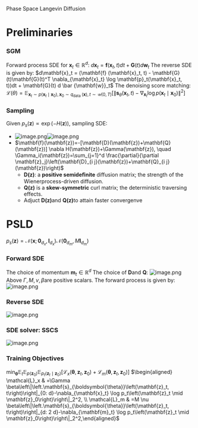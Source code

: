 Phase Space Langevin Diffusion
# Preliminaries
### SGM
Forward process SDE for $\mathbf{x}_t \in \mathbb{R}^d$: $d\mathbf{x}_t = \mathbf{f}(\mathbf{x}_t, t) dt + \mathbf{G}(t) d \mathbf{w}_t$
The reverse SDE is given by:
$d\mathbf{x}_t = (\mathbf{f} (\mathbf{x}_t, t) - \mathbf{G}(t)\mathbf{G}(t)^T  \nabla_{\mathbf{x}_t} \log \mathbf{p}_t(\mathbf{x}_t, t))dt + \mathbf{G}(t) d \bar {\mathbf{w}}_t$
The denoising score matching:
$\mathcal{L}(\theta)=\mathbb{E}_{\mathbf{x}_t \sim p\left(\mathbf{x}_t \mid \mathbf{x}_0\right), \mathbf{x}_0 \sim q_{\text {data }}(\mathbf{x}), t \sim \mathcal{U}(0, T)}\left[\left\|\mathbf{s}_\theta\left(\mathbf{x}_t, t\right)-\nabla_{\mathbf{x}_t} \log p\left(\mathbf{x}_t \mid \mathbf{x}_0\right)\right\|^2\right]$
### Sampling
Given $p_s(\mathbf{z}) \propto \exp(- H(\mathbf{z}))$, sampling SDE:

- ![image.png](https://cdn.nlark.com/yuque/0/2023/png/27584564/1697932448678-33b2275d-45a3-4f85-bf17-9ce9feeaaf30.png#averageHue=%23e7e7e7&clientId=uc38b8078-9b77-4&from=paste&height=29&id=uf2a3f6e8&originHeight=54&originWidth=403&originalType=binary&ratio=2&rotation=0&showTitle=false&size=10340&status=done&style=none&taskId=u885c7c35-8be7-4800-bc1e-84c6b9c1430&title=&width=215.5)![image.png](https://cdn.nlark.com/yuque/0/2023/png/27584564/1697932488641-0e67a9f2-1016-4929-8107-5c5361613828.png#averageHue=%23ededed&clientId=uc38b8078-9b77-4&from=paste&height=35&id=uc65a40f5&originHeight=70&originWidth=546&originalType=binary&ratio=2&rotation=0&showTitle=false&size=13666&status=done&style=none&taskId=u2c1cc1a3-67fa-48a6-a6aa-c0620f2cda2&title=&width=273)
- $\mathbf{f}(\mathbf{z})=-[\mathbf{D}(\mathbf{z})+\mathbf{Q}(\mathbf{z})] \nabla H(\mathbf{z})+\Gamma(\mathbf{z}), \quad \Gamma_i(\mathbf{z})=\sum_{j=1}^d \frac{\partial}{\partial \mathbf{z}_j}\left(\mathbf{D}_{i j}(\mathbf{z})+\mathbf{Q}_{i j}(\mathbf{z})\right)$
   - $\mathbf{D(z)}$: a **positive semideﬁnite** diffusion matrix; the strength of the Wienerprocess-driven diffusion. 
   - $\mathbf{Q(z)}$ is a **skew-symmetric** curl matrix; the deterministic traversing effects.
   - Adjuct $\mathbf{D(z)}$and $\mathbf{Q(z)}$to attain faster convergenve


# PSLD
$p_s(\mathbf{z})=\mathcal{N}\left(\mathbf{x} ; \mathbf{0}_{d_x}, \boldsymbol{I}_{d_x}\right) \mathcal{N}\left(\mathbf{0}_{d_m}, M \boldsymbol{I}_{d_m}\right)$
### Forward SDE
The choice of momentum $\mathbf{m}_t\in \mathbb{R}^d$
The choice of $\mathbf{D}$and $\mathbf{Q}$:
![image.png](https://cdn.nlark.com/yuque/0/2023/png/27584564/1697931713095-3ff44b0c-d3ee-4d04-9305-0a03f2b0c984.png#averageHue=%23f3f0f0&clientId=ufee8c02a-34b5-4&from=paste&height=66&id=ue96fc47d&originHeight=131&originWidth=770&originalType=binary&ratio=2&rotation=0&showTitle=false&size=27174&status=done&style=none&taskId=ub7b8b5de-3911-48c6-b684-9f391e774be&title=&width=385)
Above $\Gamma, \, M, \, v, \, \beta$are positive scalars.
The forward process is given by:
![image.png](https://cdn.nlark.com/yuque/0/2023/png/27584564/1697931924336-917cd57f-a7ef-4812-9ec5-6a10134a9503.png#averageHue=%23f2f2f2&clientId=ufee8c02a-34b5-4&from=paste&height=133&id=u0728707f&originHeight=265&originWidth=597&originalType=binary&ratio=2&rotation=0&showTitle=false&size=40389&status=done&style=none&taskId=uff0786fd-f9d7-4f84-a4e3-39f0e22cfa1&title=&width=298.5)
### Reverse SDE
![image.png](https://cdn.nlark.com/yuque/0/2023/png/27584564/1697932640475-29cb8b10-7f24-403d-a8aa-2498c4350bc5.png#averageHue=%23f3f3f3&clientId=ub27ee31f-3ecd-4&from=paste&height=142&id=ub48eb5b5&originHeight=283&originWidth=755&originalType=binary&ratio=2&rotation=0&showTitle=false&size=50084&status=done&style=none&taskId=u7d9f9daf-73fb-43fb-bb04-3e663eb30b4&title=&width=377.5)
### SDE solver: SSCS
![image.png](https://cdn.nlark.com/yuque/0/2023/png/27584564/1697932782337-65ee40e1-410e-42ac-8d5a-c59fba1e9dca.png#averageHue=%23f3f3f3&clientId=ub27ee31f-3ecd-4&from=paste&height=140&id=ue1a71e05&originHeight=279&originWidth=689&originalType=binary&ratio=2&rotation=0&showTitle=false&size=47567&status=done&style=none&taskId=uf142f8ab-000f-48ef-b3c2-5d0deb1b237&title=&width=344.5)

### Training Objectives
$\min _{\boldsymbol{\theta}} \mathbb{E}_t \mathbb{E}_{p\left(\mathbf{z}_0\right)} \mathbb{E}_{p_t\left(\mathbf{z}_t \mid \mathbf{z}_0\right)}\left[\mathcal{L}_x\left(\boldsymbol{\theta}, \mathbf{z}_t, \mathbf{z}_0\right)+\mathcal{L}_m\left(\boldsymbol{\theta}, \mathbf{z}_t, \mathbf{z}_0\right)\right]$
$\begin{aligned} \mathcal{L}_x & =\Gamma \beta\left\|\left.\mathbf{s}_{\boldsymbol{\theta}}\left(\mathbf{z}_t, t\right)\right|_{0: d}-\nabla_{\mathbf{x}_t} \log p_t\left(\mathbf{z}_t \mid \mathbf{z}_0\right)\right\|_2^2, \\ \mathcal{L}_m & =M \nu \beta\left\|\left.\mathbf{s}_{\boldsymbol{\theta}}\left(\mathbf{z}_t, t\right)\right|_{d: 2 d}-\nabla_{\mathbf{m}_t} \log p_t\left(\mathbf{z}_t \mid \mathbf{z}_0\right)\right\|_2^2,\end{aligned}$
